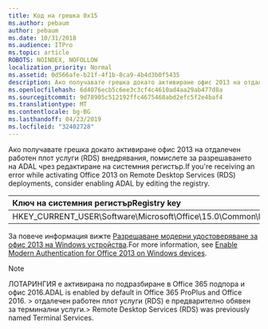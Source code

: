 ```yaml
---
title: Код на грешка 0x15
ms.author: pebaum
author: pebaum
ms.date: 10/31/2018
ms.audience: ITPro
ms.topic: article
ROBOTS: NOINDEX, NOFOLLOW
localization_priority: Normal
ms.assetid: 0d566afe-b21f-4f1b-8ca9-4b4d3b0f5435
description: Ако получавате грешка докато активиране офис 2013 на отдалечен работен плот услуги (RDS) внедрявания, помислете за разрешаването на ADAL чрез редактиране на системния регистър.
ms.openlocfilehash: 6d4076ecb5c6ee3c3cf4c4610ad4aa29ab477d8a
ms.sourcegitcommit: 9d78905c512192ffc4675468abd2efc5f2e4baf4
ms.translationtype: MT
ms.contentlocale: bg-BG
ms.lasthandoff: 04/23/2019
ms.locfileid: "32402728"
---
```

<span data-ttu-id="a76b7-103">Ако получавате грешка докато активиране офис 2013 на отдалечен работен плот услуги (RDS) внедрявания, помислете за разрешаването на ADAL чрез редактиране на системния регистър.</span><span class="sxs-lookup"><span data-stu-id="a76b7-103">If you're receiving an error while activating Office 2013 on Remote Desktop Services (RDS) deployments, consider enabling ADAL by editing the registry.</span></span> 
  
|<span data-ttu-id="a76b7-104">**Ключ на системния регистър**</span><span class="sxs-lookup"><span data-stu-id="a76b7-104">**Registry key**</span></span>|<span data-ttu-id="a76b7-105">**Тип**</span><span class="sxs-lookup"><span data-stu-id="a76b7-105">**Type**</span></span>|<span data-ttu-id="a76b7-106">**Стойност**</span><span class="sxs-lookup"><span data-stu-id="a76b7-106">**Value**</span></span>|
|:-----|:-----|:-----|
|<span data-ttu-id="a76b7-107">HKEY_CURRENT_USER\Software\Microsoft\Office\15.0\Common\Identity\EnableADAL</span><span class="sxs-lookup"><span data-stu-id="a76b7-107">HKEY_CURRENT_USER\Software\Microsoft\Office\15.0\Common\Identity\EnableADAL</span></span>  <br/> |<span data-ttu-id="a76b7-108">REG_DWORD</span><span class="sxs-lookup"><span data-stu-id="a76b7-108">REG_DWORD</span></span>  <br/> |<span data-ttu-id="a76b7-109">1</span><span class="sxs-lookup"><span data-stu-id="a76b7-109">1</span></span>  <br/> |
   
<span data-ttu-id="a76b7-110">За повече информация вижте [Разрешаване модерни удостоверяване за офис 2013 на Windows устройства](https://docs.microsoft.com/office365/admin/security-and-compliance/enable-modern-authentication).</span><span class="sxs-lookup"><span data-stu-id="a76b7-110">For more information, see [Enable Modern Authentication for Office 2013 on Windows devices](https://docs.microsoft.com/office365/admin/security-and-compliance/enable-modern-authentication).</span></span>
  
> [!NOTE]
>  <span data-ttu-id="a76b7-111">ЛОТАРИНГИЯ е активирана по подразбиране в Office 365 подпора и офис 2016.</span><span class="sxs-lookup"><span data-stu-id="a76b7-111">ADAL is enabled by default in Office 365 ProPlus and Office 2016.</span></span> <span data-ttu-id="a76b7-112">> отдалечен работен плот услуги (RDS) е предварително обявен за терминални услуги.</span><span class="sxs-lookup"><span data-stu-id="a76b7-112">>  Remote Desktop Services (RDS) was previously named Terminal Services.</span></span> 
  

